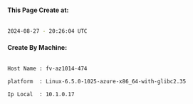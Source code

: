 
   
#### This Page Create at:

```bash

2024-08-27 - 20:26:04 UTC

```

#### Create By Machine:

```bash

Host Name : fv-az1014-474

platform  : Linux-6.5.0-1025-azure-x86_64-with-glibc2.35

Ip Local  : 10.1.0.17

```

